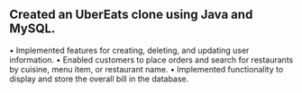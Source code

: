 ## Created an UberEats clone using Java and MySQL.
• Implemented features for creating, deleting, and updating user information.
• Enabled customers to place orders and search for restaurants by cuisine, menu item, or restaurant name.
• Implemented functionality to display and store the overall bill in the database.
